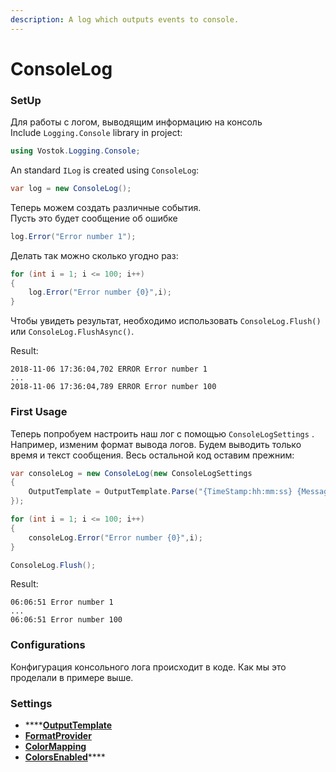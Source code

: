 ```yaml
---
description: A log which outputs events to console.
---
```


# ConsoleLog

### SetUp

Для работы с логом, выводящим информацию на консоль  
Include `Logging.Console` library in project:

```csharp
using Vostok.Logging.Console;
```

 An standard `ILog` is created using  `ConsoleLog`:

```csharp
var log = new ConsoleLog();
```

Теперь можем создать различные события.  
Пусть это будет сообщение об ошибке

```csharp
log.Error("Error number 1");
```

Делать так можно сколько угодно раз:

```csharp
for (int i = 1; i <= 100; i++)
{
    log.Error("Error number {0}",i);
}
```

Чтобы увидеть результат, необходимо использовать `ConsoleLog.Flush()` или `ConsoleLog.FlushAsync()`. 

Result:

```aspnet
2018-11-06 17:36:04,702 ERROR Error number 1
...
2018-11-06 17:36:04,789 ERROR Error number 100
```

### First Usage

Теперь попробуем настроить наш лог с помощью `ConsoleLogSettings` .   
Например, изменим формат вывода логов. Будем выводить только время и текст сообщения. Весь остальной код оставим прежним:

```csharp
var consoleLog = new ConsoleLog(new ConsoleLogSettings
{
    OutputTemplate = OutputTemplate.Parse("{TimeStamp:hh:mm:ss} {Message}{NewLine}")
});

for (int i = 1; i <= 100; i++)
{
    consoleLog.Error("Error number {0}",i);
}

ConsoleLog.Flush();
```

Result:

```text
06:06:51 Error number 1
...
06:06:51 Error number 100
```

### Configurations 

Конфигурация консольного лога происходит в коде. Как мы это проделали в примере выше. 

### Settings

* \*\*\*\*[**OutputTemplate**](https://github.com/vostok/logging.console/blob/master/Vostok.Logging.Console/ConsoleLogSettings.cs)
* [**FormatProvider**](https://github.com/vostok/logging.console/blob/master/Vostok.Logging.Console/ConsoleLogSettings.cs)
* [**ColorMapping**](https://github.com/vostok/logging.console/blob/master/Vostok.Logging.Console/ConsoleLogSettings.cs)
* [**ColorsEnabled**](https://github.com/vostok/logging.console/blob/master/Vostok.Logging.Console/ConsoleLogSettings.cs)\*\*\*\*




